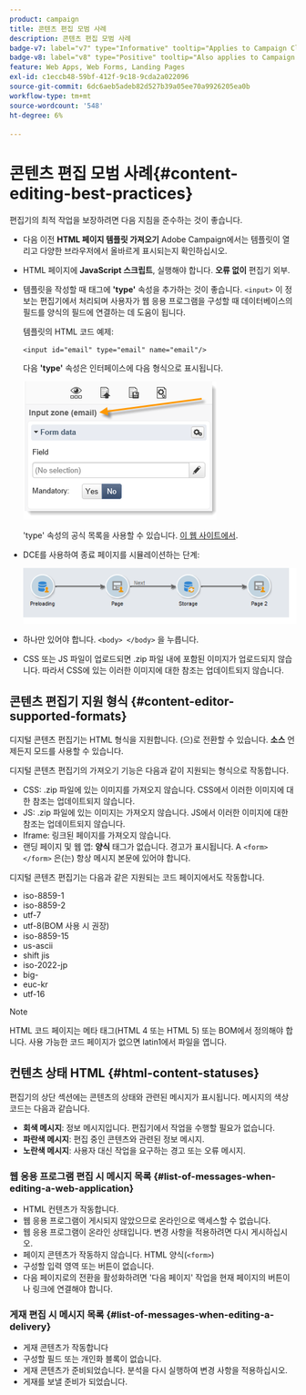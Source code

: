 ```yaml
---
product: campaign
title: 콘텐츠 편집 모범 사례
description: 콘텐츠 편집 모범 사례
badge-v7: label="v7" type="Informative" tooltip="Applies to Campaign Classic v7"
badge-v8: label="v8" type="Positive" tooltip="Also applies to Campaign v8"
feature: Web Apps, Web Forms, Landing Pages
exl-id: c1eccb48-59bf-412f-9c18-9cda2a022096
source-git-commit: 6dc6aeb5adeb82d527b39a05ee70a9926205ea0b
workflow-type: tm+mt
source-wordcount: '548'
ht-degree: 6%

---
```


# 콘텐츠 편집 모범 사례{#content-editing-best-practices}



편집기의 최적 작업을 보장하려면 다음 지침을 준수하는 것이 좋습니다.

* 다음 이전 **HTML 페이지 템플릿 가져오기** Adobe Campaign에서는 템플릿이 열리고 다양한 브라우저에서 올바르게 표시되는지 확인하십시오.
* HTML 페이지에 **JavaScript 스크립트**, 실행해야 합니다. **오류 없이** 편집기 외부.
* 템플릿을 작성할 때 태그에 **&#39;type&#39;** 속성을 추가하는 것이 좋습니다. `<input>` 이 정보는 편집기에서 처리되며 사용자가 웹 응용 프로그램을 구성할 때 데이터베이스의 필드를 양식의 필드에 연결하는 데 도움이 됩니다.

   템플릿의 HTML 코드 예제:

   ```
   <input id="email" type="email" name="email"/>
   ```

   다음 **&#39;type&#39;** 속성은 인터페이스에 다음 형식으로 표시됩니다.

   ![](assets/dce_sidebar_inputtypechanges.png)

   &#39;type&#39; 속성의 공식 목록을 사용할 수 있습니다. [이 웹 사이트에서](https://www.w3schools.com/tags/att_input_type.asp).

* DCE를 사용하여 종료 페이지를 시뮬레이션하는 단계:

   ![](assets/dce_enchainement.png)

* 하나만 있어야 합니다. `<body> </body>` 을 누릅니다.
* CSS 또는 JS 파일이 업로드되면 .zip 파일 내에 포함된 이미지가 업로드되지 않습니다. 따라서 CSS에 있는 이러한 이미지에 대한 참조는 업데이트되지 않습니다.

## 콘텐츠 편집기 지원 형식 {#content-editor-supported-formats}

디지털 콘텐츠 편집기는 HTML 형식을 지원합니다. (으)로 전환할 수 있습니다. **소스** 언제든지 모드를 사용할 수 있습니다.

디지털 콘텐츠 편집기의 가져오기 기능은 다음과 같이 지원되는 형식으로 작동합니다.

* CSS: .zip 파일에 있는 이미지를 가져오지 않습니다. CSS에서 이러한 이미지에 대한 참조는 업데이트되지 않습니다.
* JS: .zip 파일에 있는 이미지는 가져오지 않습니다. JS에서 이러한 이미지에 대한 참조는 업데이트되지 않습니다.
* Iframe: 링크된 페이지를 가져오지 않습니다.
* 랜딩 페이지 및 웹 앱: **양식** 태그가 없습니다. 경고가 표시됩니다. A `<form> </form>` 은(는) 항상 메시지 본문에 있어야 합니다.

디지털 콘텐츠 편집기는 다음과 같은 지원되는 코드 페이지에서도 작동합니다.

* iso-8859-1
* iso-8859-2
* utf-7
* utf-8(BOM 사용 시 권장)
* iso-8859-15
* us-ascii
* shift jis
* iso-2022-jp
* big-
* euc-kr
* utf-16

>[!NOTE]
>
>HTML 코드 페이지는 메타 태그(HTML 4 또는 HTML 5) 또는 BOM에서 정의해야 합니다. 사용 가능한 코드 페이지가 없으면 latin1에서 파일을 엽니다.

## 컨텐츠 상태 HTML {#html-content-statuses}

편집기의 상단 섹션에는 콘텐츠의 상태와 관련된 메시지가 표시됩니다. 메시지의 색상 코드는 다음과 같습니다.

* **회색 메시지**: 정보 메시지입니다. 편집기에서 작업을 수행할 필요가 없습니다.
* **파란색 메시지**: 편집 중인 콘텐츠와 관련된 정보 메시지.
* **노란색 메시지**: 사용자 대신 작업을 요구하는 경고 또는 오류 메시지.

### 웹 응용 프로그램 편집 시 메시지 목록 {#list-of-messages-when-editing-a-web-application}

* HTML 컨텐츠가 작동합니다.
* 웹 응용 프로그램이 게시되지 않았으므로 온라인으로 액세스할 수 없습니다.
* 웹 응용 프로그램이 온라인 상태입니다. 변경 사항을 적용하려면 다시 게시하십시오.
* 페이지 콘텐츠가 작동하지 않습니다. HTML 양식(`<form>`)
* 구성할 입력 영역 또는 버튼이 없습니다.
* 다음 페이지로의 전환을 활성화하려면 &#39;다음 페이지&#39; 작업을 현재 페이지의 버튼이나 링크에 연결해야 합니다.

### 게재 편집 시 메시지 목록 {#list-of-messages-when-editing-a-delivery}

* 게재 콘텐츠가 작동합니다
* 구성할 필드 또는 개인화 블록이 없습니다.
* 게재 콘텐츠가 준비되었습니다. 분석을 다시 실행하여 변경 사항을 적용하십시오.
* 게재를 보낼 준비가 되었습니다.
